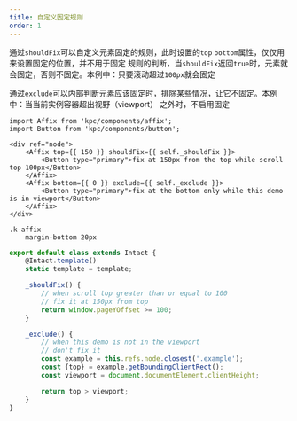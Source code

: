 ```yaml
---
title: 自定义固定规则
order: 1
---
```


通过`shouldFix`可以自定义元素固定的规则，此时设置的`top` `bottom`属性，仅仅用来设置固定的位置，并不用于固定
规则的判断，当`shouldFix`返回`true`时，元素就会固定，否则不固定。本例中：只要滚动超过`100px`就会固定

通过`exclude`可以内部判断元素应该固定时，排除某些情况，让它不固定。本例中：当当前实例容器超出视野（viewport）
之外时，不启用固定

```vdt
import Affix from 'kpc/components/affix';
import Button from 'kpc/components/button';

<div ref="node">
    <Affix top={{ 150 }} shouldFix={{ self._shouldFix }}>
        <Button type="primary">fix at 150px from the top while scroll top 100px</Button>
    </Affix>
    <Affix bottom={{ 0 }} exclude={{ self._exclude }}>
        <Button type="primary">fix at the bottom only while this demo is in viewport</Button>
    </Affix>
</div>
```

```styl
.k-affix
    margin-bottom 20px
```

```js
export default class extends Intact {
    @Intact.template()
    static template = template;

    _shouldFix() {
        // when scroll top greater than or equal to 100
        // fix it at 150px from top
        return window.pageYOffset >= 100;
    }

    _exclude() {
        // when this demo is not in the viewport
        // don't fix it
        const example = this.refs.node.closest('.example');
        const {top} = example.getBoundingClientRect();
        const viewport = document.documentElement.clientHeight;

        return top > viewport; 
    }
}
```
